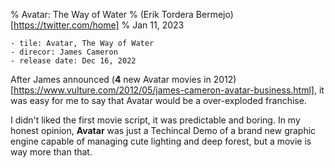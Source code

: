 % Avatar: The Way of Water
% (Erik Tordera Bermejo)[https://twitter.com/home]
% Jan 11, 2023

```
- tile: Avatar, The Way of Water
- direcor: James Cameron
- release date: Dec 16, 2022
```

After James announced (**4** new Avatar movies in 2012)[https://www.vulture.com/2012/05/james-cameron-avatar-business.html], it was easy for me to say that Avatar would be a over-exploded franchise.

I didn't liked the first movie script, it was predictable and boring. In my honest opinion, **Avatar** was just a Techincal Demo of a brand new graphic engine capable of managing cute lighting and deep forest, but a movie is way more than that.
